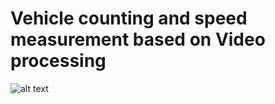 # Vehicle counting and speed measurement based on Video processing
![alt text](http://url/to/img.png)
